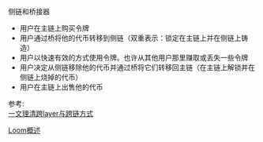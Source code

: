 







侧链和桥接器

* 用户在主链上购买令牌
* 用户通过桥将他的代币转移到侧链（双重表示：锁定在主链上并在侧链上铸造）
* 用户以快速有效的方式使用令牌。也许从其他用户那里赚取或丢失一些令牌
* 用户决定从侧链移除他的代币并通过桥将它们转移回主链（在主链上解锁并在侧链上烧掉的代币）
* 用户在主链上出售他的代币




参考:    
[一文理清跨layer与跨链方式](https://learnblockchain.cn/article/2603)        

[Loom概述](https://loomx.io/developers/zh-CN/transfer-gateway.html#%E6%A6%82%E8%BF%B0)
